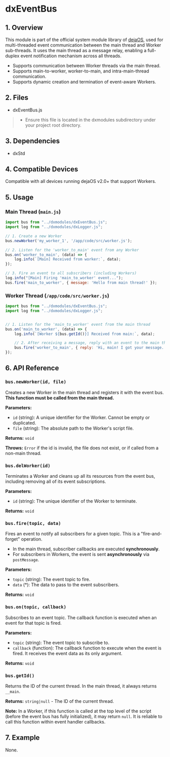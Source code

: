 # dxEventBus

## 1. Overview

This module is part of the official system module library of [dejaOS](https://github.com/DejaOS/DejaOS), used for multi-threaded event communication between the main thread and Worker sub-threads.
It uses the main thread as a message relay, enabling a full-duplex event notification mechanism across all threads.

- Supports communication between Worker threads via the main thread.
- Supports main-to-worker, worker-to-main, and intra-main-thread communication.
- Supports dynamic creation and termination of event-aware Workers.

## 2. Files

- dxEventBus.js

> - Ensure this file is located in the dxmodules subdirectory under your project root directory.

## 3. Dependencies

- dxStd

## 4. Compatible Devices

Compatible with all devices running dejaOS v2.0+ that support Workers.

## 5. Usage

### Main Thread (`main.js`)

```javascript
import bus from "../dxmodules/dxEventBus.js";
import log from "../dxmodules/dxLogger.js";

// 1. Create a new Worker
bus.newWorker('my_worker_1', '/app/code/src/worker.js');

// 2. Listen for the 'worker_to_main' event from any Worker
bus.on('worker_to_main', (data) => {
    log.info(`[Main] Received from worker:`, data);
});

// 3. Fire an event to all subscribers (including Workers)
log.info("[Main] Firing 'main_to_worker' event...");
bus.fire('main_to_worker', { message: 'Hello from main thread!' });
```

### Worker Thread (`/app/code/src/worker.js`)

```javascript
import bus from "../dxmodules/dxEventBus.js";
import log from "../dxmodules/dxLogger.js";


// 1. Listen for the 'main_to_worker' event from the main thread
bus.on('main_to_worker', (data) => {
    log.info(`[Worker ${bus.getId()}] Received from main:`, data);

    // 2. After receiving a message, reply with an event to the main thread
    bus.fire('worker_to_main', { reply: 'Hi, main! I got your message.' });
});
```

## 6. API Reference

### `bus.newWorker(id, file)`

Creates a new Worker in the main thread and registers it with the event bus. **This function must be called from the main thread.**

**Parameters:**

- `id` (string): A unique identifier for the Worker. Cannot be empty or duplicated.
- `file` (string): The absolute path to the Worker's script file.

**Returns:** `void`

**Throws:** `Error` if the id is invalid, the file does not exist, or if called from a non-main thread.

### `bus.delWorker(id)`

Terminates a Worker and cleans up all its resources from the event bus, including removing all of its event subscriptions.

**Parameters:**

- `id` (string): The unique identifier of the Worker to terminate.

**Returns:** `void`

### `bus.fire(topic, data)`

Fires an event to notify all subscribers for a given topic. This is a "fire-and-forget" operation.
- In the main thread, subscriber callbacks are executed **synchronously**.
- For subscribers in Workers, the event is sent **asynchronously** via `postMessage`.

**Parameters:**

- `topic` (string): The event topic to fire.
- `data` (*): The data to pass to the event subscribers.

**Returns:** `void`

### `bus.on(topic, callback)`

Subscribes to an event topic. The callback function is executed when an event for that topic is fired.

**Parameters:**

- `topic` (string): The event topic to subscribe to.
- `callback` (function): The callback function to execute when the event is fired. It receives the event data as its only argument.

**Returns:** `void`

### `bus.getId()`

Returns the ID of the current thread. In the main thread, it always returns `__main`.

**Returns:** `string|null` - The ID of the current thread.

**Note:** In a Worker, if this function is called at the top level of the script (before the event bus has fully initialized), it may return `null`. It is reliable to call this function within event handler callbacks.

## 7. Example

None.
